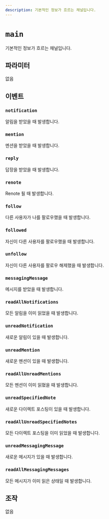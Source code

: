 ```yaml
---
description: 기본적인 정보가 흐르는 채널입니다.
---
```


# `main`

기본적인 정보가 흐르는 채널입니다.

## 파라미터

없음

## 이벤트

### `notification`

<MkSchemaViewer :schema="{
 $ref: 'misskey://Notification'
}"/>

알림을 받았을 때 발생합니다.

### `mention`

<MkSchemaViewer :schema="{
 $ref: 'misskey://Note'
}"/>

멘션을 받았을 때 발생합니다.

### `reply`

<MkSchemaViewer :schema="{
 $ref: 'misskey://Note'
}"/>

답장을 받았을 때 발생합니다.

### `renote`

<MkSchemaViewer :schema="{
 $ref: 'misskey://Note'
}"/>

Renote 될 때 발생합니다.

### `follow`

<MkSchemaViewer :schema="{
 $ref: 'misskey://User'
}"/>

다른 사용자가 나를 팔로우했을 때 발생합니다.

### `followed`

<MkSchemaViewer :schema="{
 $ref: 'misskey://User'
}"/>

자신이 다른 사용자를 팔로우했을 때 발생합니다.

### `unfollow`

<MkSchemaViewer :schema="{
 $ref: 'misskey://User'
}"/>

자신이 다른 사용자를 팔로우 해제했을 때 발생합니다.

### `messagingMessage`

<MkSchemaViewer :schema="{
 $ref: 'misskey://MessagingMessage'
}"/>

메시지를 받았을 때 발생합니다.

### `readAllNotifications`

모든 알림을 이미 읽었을 때 발생합니다.

### `unreadNotification`

새로운 알림이 있을 때 발생합니다.

### `unreadMention`

새로운 멘션이 있을 때 발생합니다.

### `readAllUnreadMentions`

모든 멘션이 이미 읽혔을 때 발생합니다.

### `unreadSpecifiedNote`

새로운 다이렉트 포스팅이 있을 때 발생합니다.

### `readAllUnreadSpecifiedNotes`

모든 다이렉트 포스팅을 이미 읽었을 때 발생합니다.

### `unreadMessagingMessage`

새로운 메시지가 있을 때 발생합니다.

### `readAllMessagingMessages`

모든 메시지가 이미 읽은 상태일 때 발생합니다.

## 조작

없음
